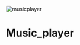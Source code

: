 ![musicplayer](https://user-images.githubusercontent.com/92216225/170963646-1731c5c0-471b-4584-b8f0-6262356680e3.jpg)
# Music_player
